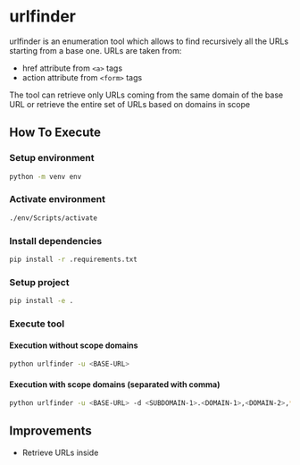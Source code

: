 # urlfinder

urlfinder is an enumeration tool which allows to find recursively all the URLs starting from a base one. URLs are taken from:
+ href attribute from `<a>` tags
+ action attribute from `<form>` tags

The tool can retrieve only URLs coming from the same domain of the base URL or retrieve the entire set of URLs based on domains in scope

## How To Execute

### Setup environment

```bash
python -m venv env
```

### Activate environment

```bash
./env/Scripts/activate
```

### Install dependencies

```bash
pip install -r .requirements.txt
```

### Setup project

```bash
pip install -e .
```

### Execute tool

#### Execution without scope domains

```bash
python urlfinder -u <BASE-URL>
```

#### Execution with scope domains (separated with comma)

```bash
python urlfinder -u <BASE-URL> -d <SUBDOMAIN-1>.<DOMAIN-1>,<DOMAIN-2>,*.<DOMAIN-3>
```

## Improvements

+ Retrieve URLs inside <script> tags
+ Add option to encode the URL

## Disclaimer

This tool is only for testing and academic purposes and can only be used where strict consent has been given. Do not use it for illegal purposes! It is the end user’s responsibility to obey all applicable local, state and federal laws. Developers assume no liability and are not responsible for any misuse or damage caused by this tool and software in general.
